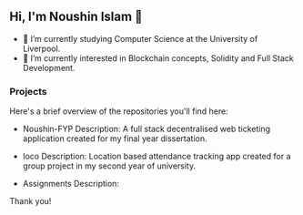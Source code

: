 ## Hi, I'm Noushin Islam 👋
- 🔭 I’m currently studying Computer Science at the University of Liverpool.
- 🌱 I’m currently interested in Blockchain concepts, Solidity and Full Stack Development.

### Projects
Here's a brief overview of the repositories you'll find here:

- Noushin-FYP
Description: A full stack decentralised web ticketing application created for my final year dissertation.

- loco
Description: Location based attendance tracking app created for a group project in my second year of university.

- Assignments
Description: 

Thank you!

